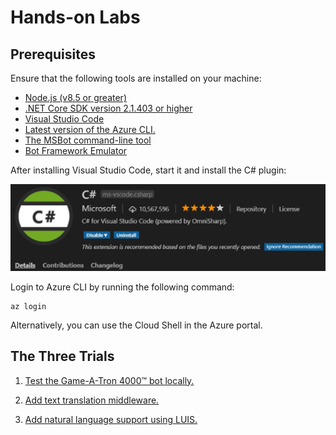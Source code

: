 # Hands-on Labs

## Prerequisites

Ensure that the following tools are installed on your machine:

- [Node.js (v8.5 or greater)](https://nodejs.org/)
- [.NET Core SDK version 2.1.403 or higher](https://www.microsoft.com/net/download)
- [Visual Studio Code](https://code.visualstudio.com/download)
- [Latest version of the Azure CLI.](https://docs.microsoft.com/en-us/cli/azure/install-azure-cli?view=azure-cli-latest)
- [The MSBot command-line tool](https://github.com/Microsoft/botbuilder-tools/tree/master/packages/MSBot)
- [Bot Framework Emulator](https://github.com/Microsoft/BotFramework-Emulator)

After installing Visual Studio Code, start it and install the C# plugin:

![](docs/img/vscode-c-sharp-plugin.png)

Login to Azure CLI by running the following command:

```shell
az login
```

Alternatively, you can use the Cloud Shell in the Azure portal.

## The Three Trials

1. [Test the Game-A-Tron 4000™ bot locally.](docs/trial1.md)

2. [Add text translation middleware.](docs/trial2.md)

3. [Add natural language support using LUIS.](docs/trial3.md)